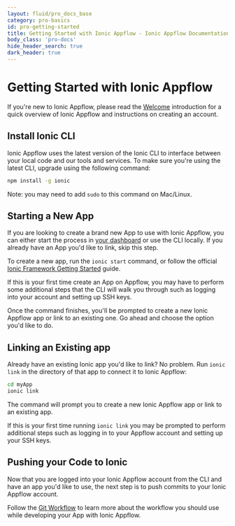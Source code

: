 ```yaml
---
layout: fluid/pro_docs_base
category: pro-basics
id: pro-getting-started
title: Getting Started with Ionic Appflow - Ionic Appflow Documentation
body_class: 'pro-docs'
hide_header_search: true
dark_header: true
---
```


# Getting Started with Ionic Appflow

If you're new to Ionic Appflow, please read the [Welcome](/docs/appflow/basics/welcome/)
introduction for a quick overview of Ionic Appflow and instructions on creating an account.

## Install Ionic CLI

Ionic Appflow uses the latest version of the Ionic CLI to interface between your local code and our tools and services.
To make sure you're using the latest CLI, upgrade using the following command:

```bash
npm install -g ionic
```

Note: you may need to add `sudo` to this command on Mac/Linux.

## Starting a New App

If you are looking to create a brand new App to use with Ionic Appflow, you can either start the process in
[your dashboard](https://dashboard.ionicframework.com) or use the CLI locally.
If you already have an App you'd like to link, skip this step.

To create a new app, run the `ionic start` command, or follow the official
[Ionic Framework Getting Started](/getting-started) guide.

If this is your first time create an App on Appflow, you may have to perform some
additional steps that the CLI will walk you through such as logging into your account and setting up SSH keys.

Once the command finishes, you'll be prompted to create a new Ionic Appflow app or link to an existing one.
Go ahead and choose the option you'd like to do.

## Linking an Existing app

Already have an existing Ionic app you'd like to link?
No problem. Run `ionic link` in the directory of that app to connect it to Ionic Appflow:

```bash
cd myApp
ionic link
```

The command will prompt you to create a new Ionic Appflow app or link to an existing app.

If this is your first time running `ionic link` you may be prompted to perform
additional steps such as logging in to your Appflow account and setting up your SSH keys.

## Pushing your Code to Ionic

Now that you are logged into your Ionic Appflow account from the CLI and have an app you'd like to use, the next
step is to push commits to your Ionic Appflow account.

Follow the [Git Workflow](/docs/appflow/basics/git/) to learn more about the workflow you should
use while developing your App with Ionic Appflow.


